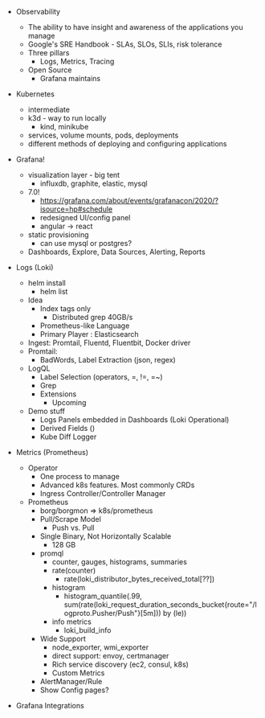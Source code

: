 - Observability
  - The ability to have insight and awareness of the applications you manage
  - Google's SRE Handbook - SLAs, SLOs, SLIs, risk tolerance
  - Three pillars
    - Logs, Metrics, Tracing
  - Open Source 
    - Grafana maintains 

- Kubernetes
  - intermediate
  - k3d - way to run locally
    - kind, minikube
  - services, volume mounts, pods, deployments
  - different methods of deploying and configuring applications

- Grafana!
  - visualization layer - big tent
    - influxdb, graphite, elastic, mysql
  - 7.0!
    - https://grafana.com/about/events/grafanacon/2020/?isource=hp#schedule
    - redesigned UI/config panel
    - angular -> react
  - static provisioning
    - can use mysql or postgres?
  - Dashboards, Explore, Data Sources, Alerting, Reports

- Logs (Loki)
  - helm install
    - helm list
  - Idea
    - Index tags only
      - Distributed grep 40GB/s
    - Prometheus-like Language
    - Primary Player : Elasticsearch
  - Ingest: Promtail, Fluentd, Fluentbit, Docker driver
  - Promtail:
    - BadWords, Label Extraction (json, regex)
  - LogQL
    - Label Selection (operators, =, !=, =~)
    - Grep
    - Extensions
      - Upcoming 
  - Demo stuff
    - Logs Panels embedded in Dashboards (Loki Operational)
    - Derived Fields ()
    - Kube Diff Logger

- Metrics (Prometheus)
  - Operator
    - One process to manage
    - Advanced k8s features.  Most commonly CRDs
    - Ingress Controller/Controller Manager
  - Prometheus
    - borg/borgmon => k8s/prometheus
    - Pull/Scrape Model
      - Push vs. Pull
    - Single Binary, Not Horizontally Scalable
      - 128 GB
    - promql
      - counter, gauges, histograms, summaries
      - rate(counter)
        - rate(loki_distributor_bytes_received_total[??])
      - histogram
        - histogram_quantile(.99, sum(rate(loki_request_duration_seconds_bucket{route="/logproto.Pusher/Push"}[5m])) by (le))
      - info metrics
        - loki_build_info
    - Wide Support
      - node_exporter, wmi_exporter
      - direct support: envoy, certmanager
      - Rich service discovery (ec2, consul, k8s)
      - Custom Metrics
    - AlertManager/Rule
    - Show Config pages?

- Grafana Integrations

